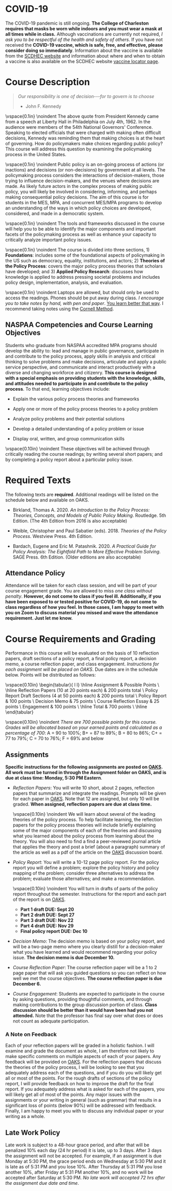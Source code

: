 # COVID-19

The COVID-19 pandemic is still ongoing. **The College of Charleston requires that masks be worn while indoors and you must wear a mask at all times while in class.** Although vaccinations are currently not required, _I ask you to be respectful of the health and safety of others_. If you have not received the **COVID-19 vaccine, which is safe, free, and effective, please consider doing so immediately**. Information about the vaccine is available from the [SCDHEC website](https://scdhec.gov/covid19/covid-19-vaccine) and information about where and when to obtain a vaccine is also available on the SCDHEC website [vaccine locator page](https://vaxlocator.dhec.sc.gov/).    


# Course Description

> _Our responsibility is one of decision---for to govern is to choose_ 
> - John F. Kennedy

\vspace{0.1in}
\noindent The above quote from President Kennedy came from a speech at Liberty Hall in Philadelphia on July 4th, 1962. In the audience were members of the 54th National Governors' Conference. Speaking to elected officials that were charged with making often difficult decisions, Kennedy was reminding them that making choices is at the heart of governing. How do policymakers make choices regarding public policy? This course will address this question by examining the policymaking process in the United States. 

\vspace{0.1in}
\noindent Public policy is an on-going process of actions (or inactions) and decisions (or non-decisions) by government at all levels. The policymaking process considers the interactions of decision-makers, those trying to influence decision-makers, and the venues where decisions are made. As likely future actors in the complex process of making public policy, you will likely be involved in considering, informing, and perhaps making consequential policy decisions. The aim of this course is for students in the MES, MPA, and concurrent MES/MPA programs to develop an understanding of the ways in which policy choices are developed, considered, and made in a democratic system. 

\vspace{0.1in}
\noindent The tools and frameworks discussed in the course will help you to be able to identify the major components and important facets of the policymaking process as well as enhance your capacity to critically analyze important policy issues. 

\vspace{0.1in}
\noindent The course is divided into three sections, 1) **Foundations**: includes some of the foundational aspects of policymaking in the US such as democracy, equality, institutions, and actors; 2) **Theories of the Policy Process**: covers the major policy process theories that scholars have developed; and 3) **Applied Policy Research**: discusses how knowledge is applied to address pressing societal problems and includes policy design, implementation, analysis, and evaluation.    

\vspace{0.1in}
\noindent Laptops are allowed, but should only be used to access the readings. Phones should be put away during class.  _I encourage you to take notes by hand, with pen and paper_. [You learn better that way](https://www.nytimes.com/2017/11/27/learning/should-teachers-and-professors-ban-student-use-of-laptops-in-class.html). I recommend taking notes using the [Cornell Method](http://www.usu.edu/arc/idea_sheets/pdf/note_taking_cornell.pdf).  

## NASPAA Competencies and Course Learning Objectives 

Students who graduate from NASPAA accredited MPA programs should develop the ability to: lead and manage in public governance, participate in and contribute to the policy process, apply skills in analysis and critical thinking to solve problems and make decisions, articulate and apply a public service perspective, and communicate and interact productively with a diverse and changing workforce and citizenry. **This course is designed with a special emphasis on providing students with the knowledge, skills, and attitudes needed to participate in and contribute to the policy process**. To that end, learning objectives include:

-  Explain the various policy process theories and frameworks

-  Apply one or more of the policy process theories to a policy problem

-  Analyze policy problems and their potential solutions 

-  Develop a detailed understanding of a policy problem or issue

-  Display oral, written, and group communication skills


\vspace{0.10in}
\noindent These objectives will be achieved through critically reading the course readings; by writing several short papers; and by completing a policy report about a particular policy issue.

# Required Texts 

The following texts are __required__. Additional readings will be listed on the schedule below and available on OAKS.

* Birkland, Thomas A. 2020. _An Introduction to the Policy Process: Theories, Concepts, and Models of Public Policy Making_. Routledge. 5th Edition. (The 4th Edition from 2016 is also acceptable)

* Weible, Christopher and Paul Sabatier (eds). 2018. _Theories of the Policy Process_. Westview Press. 4th Edition. 
   
* Bardach, Eugene and Eric M. Patashnik. 2020. _A Practical Guide for Policy Analysis: The Eightfold Path to More Effective Problem Solving_. SAGE Press. 6th Edition. (Older editions are also acceptable)

## Attendance Policy 

Attendance will be taken for each class session, and will be part of your course engagement grade. You are allowed to miss _one class without penalty_.  **However, do not come to class if you feel ill. Additionally, if you have been exposed to or tested positive for COVID-19, do not come to class regardless of how you feel. In those cases, I am happy to meet with you on Zoom to discuss material you missed and wave the attendance requirement. Just let me know.** 


# Course Requirements and Grading

Performance in this course will be evaluated on the basis of 10 reflection papers, draft sections of a policy report, a final policy report, a decision memo, a course reflection paper, and class engagement. _Instructions for each assignment will be placed on OAKS_. Due dates are in the schedule below. Points will be distributed as follows:

\vspace{0.10in}
\begin{tabular}{ l l}
\hline
Assignment & Possible Points \\
\hline 
Reflection Papers (10 at 20 points each) & 200 points total \\
Policy Report Draft Sections (4 at 50 points each) & 200 points total \\ 
Policy Report & 100 points \\
Decision Memo & 75 points \\
Course Reflection Essay & 25 points \\
Engagement & 100 points \\ 
\hline
Total & 700 points \\
\hline
\end{tabular}


\vspace{0.10in}
\noindent _There are 700 possible points for this course. Grades will be allocated based on your earned points and calculated as a percentage of 700_: A = 90 to 100\%; B+ = 87 to 89\%; B  = 80 to 86\%; C+ = 77 to 79\%; C  = 70 to 76\%; F = 69% and below

## Assignments 

**Specific instructions for the following assignments are posted on [OAKS](https://lms.cofc.edu/d2l/home). All work must be turned in through the Assignment folder on OAKS, and is due at class time: Monday, 5:30 PM Eastern**.

* _Reflection Papers_: You will write 10 short, about 2 pages, reflection papers that summarize and integrate the readings. Prompts will be given for each paper in [OAKS](https://lms.cofc.edu). Note that 12 are assigned, but only 10 will be graded. **When assigned, reflection papers are due at class time.** 

	\vspace{0.10in}
	\noindent We will learn about several of the leading theories of the policy process. To help facilitate learning, the reflection papers for the policy process theories will include briefly explaining some of the major components of each of the theories and discussing what you learned about the policy process from learning about the theory. You will also need to find a find a peer-reviewed journal article that applies the theory and post a brief (about a paragraph) summary of the article as well as a pdf of the article on the [OAKS](https://lms.cofc.edu) discussion board. 


<!-- * _Issue papers_: You will pick a public policy issue or problem of interest to you and write a series of five short, 2 to 3 page, papers about different aspects of the issue. -->

<!-- * _Policy process papers_: -->
<!-- * _Agency paper_: You will write a short, 3 to 4 page, agency paper that discusses a government (federal, state, or local) or non-profit agency involved in implementing some policy or policies related to your issue. -->

<!-- * _Presentation_: You will give a short, five-minute maximum, presentation on the policy issue you have been researching all semester. The presentations will be given on **Dec 2 and during the final exam time on Dec 9**, and you will be randomly assigned to one of those dates.  --> 

* _Policy Report_: You will write a 10-12 page policy report. For the policy report you will define a problem; explore the policy history and policy mapping of the problem; consider three alternatives to address the problem; evaluate those alternatives; and make a recommendation.

	\vspace{0.10in}
	\noindent You will turn in drafts of parts of the policy report throughout the semester. Instructions for the report and each part of the report is on [OAKS](https://lms.cofc.edu). 
	
	* **Part 1 draft DUE: Sept 20**
	* **Part 2 draft DUE: Sept 27**
	* **Part 3 draft DUE: Nov 22**
	* **Part 4 draft DUE: Nov 29**
	* **Final policy report DUE: Dec 10**

* _Decision Memo_: The decision memo is based on your policy report, and will be a two-page memo where you clearly distill for a decision-maker what you have learned and would recommend regarding your policy issue. **The decision memo is due December 10.**

* *Course Reflection Paper*: The course reflection paper will be a 1 to 2 page paper that will ask you guided questions so you can reflect on how well we met the course objectives. **The course reflection paper is due December 6.**  

* _Course Engagement_: Students are expected to participate in the course by asking questions, providing thoughtful comments, and through making contributions to the group discussion portion of class. **Class discussion should be better than it would have been had you not attended.** Note that the professor has final say over what does or does not count as adequate participation.

### A Note on Feedback 

Each of your reflection papers will be graded in a holistic fashion. I will examine and grade the document as whole, I am therefore not likely to make specific comments on multiple aspects of each of your papers. Any feedback will be provided on [OAKS](https://lms.cofc.edu). For the reflection papers that discuss the theories of the policy process, I will be looking to see that you adequately address each of the questions, and if you do you will likely get all or most of the points. For the rough drafts of sections of the policy report, I will provide feedback on how to improve the draft for the final report. If you adequately address what is asked for each of the papers, you will likely get all of most of the points. Any major issues with the assignments or your writing in general (such as grammar) that results in a significant loss of points (below 90%) will be addressed with feedback. Finally, I am happy to meet you with to discuss any individual paper or your writing as a whole.         

## Late Work Policy 

Late work is subject to a 48-hour grace period, and after that will be penalized 10% each day (24 hr period) it is late, up to 3 days. After 3 days the assignment will not be accepted. For example, if an assignment is due Monday at 5:30 PM, the grace period ends on Wednesday at 5:30 PM and it is late as of 5:31 PM and you lose 10%. After Thursday at 5:31 PM you lose another 10%, after Friday at 5:31 PM another 10%, and no work will be accepted after Saturday  at 5:30 PM. _No late work will accepted 72 hrs after the assignment due date and time_.

<!-- Attendance is expected and mandatory for this course. Attendance will be taken at each session through a short writing exercise at the end of each course. You are allowed to miss one class without penalty. You will lose 20 points for each absences after the first. **Attendance will be taken through short one-paragraph reflections on what you learned during that class period. You will turn in your reflection at the end of class in OAKS**.  --> 

